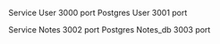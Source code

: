 Service User 3000 port
Postgres User 3001 port

Service Notes 3002 port
Postgres Notes_db 3003 port

